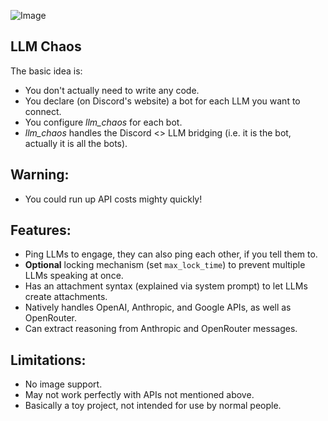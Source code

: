 ![Image](https://github.com/user-attachments/assets/d2eb56d2-e9cd-4b4f-842e-5bae775f5e9d)

## LLM Chaos

The basic idea is:

* You don't actually need to write any code.
* You declare (on Discord's website) a bot for each LLM you want to connect.
* You configure *llm_chaos* for each bot.
* *llm_chaos* handles the Discord <> LLM bridging (i.e. it is the bot, actually it is all the bots).

## Warning:

* You could run up API costs mighty quickly!

## Features:

* Ping LLMs to engage, they can also ping each other, if you tell them to.
* **Optional** locking mechanism (set `max_lock_time`) to prevent multiple LLMs speaking at once.
* Has an attachment syntax (explained via system prompt) to let LLMs create attachments.
* Natively handles OpenAI, Anthropic, and Google APIs, as well as OpenRouter.
* Can extract reasoning from Anthropic and OpenRouter messages.

## Limitations:

* No image support.
* May not work perfectly with APIs not mentioned above.
* Basically a toy project, not intended for use by normal people.
